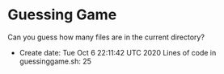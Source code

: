 # Guessing Game
Can you guess how many files are in the current directory?
- Create date: Tue Oct  6 22:11:42 UTC 2020
Lines of code in guessinggame.sh: 25
